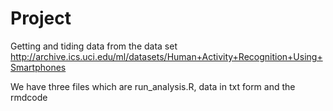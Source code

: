 # Project 


Getting and tiding data from the data set http://archive.ics.uci.edu/ml/datasets/Human+Activity+Recognition+Using+Smartphones

We have three files which are run_analysis.R, data in txt form and the rmdcode
